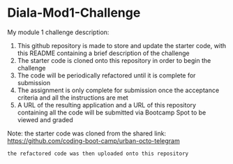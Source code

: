 # Diala-Mod1-Challenge
My module 1 challenge description:

1. This github repository is made to store and update the starter code, with this README containing a brief description of the challenge 
2. The starter code is cloned onto this repository in order to begin the challenge
3. The code will be periodically refactored until it is complete for submission
4. The assignment is only complete for submission once the acceptance criteria and all the instructions are met 
5. A URL of the resulting application and a URL of this repository containing all the code will be submitted via Bootcamp Spot to be viewed and graded

Note: the starter code was cloned from the shared link: https://github.com/coding-boot-camp/urban-octo-telegram

    the refactored code was then uploaded onto this repository


